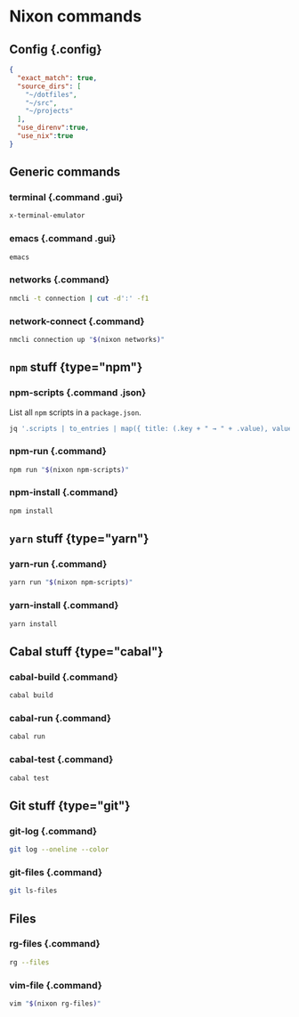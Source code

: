 # Nixon commands

## Config {.config}

```json
{
  "exact_match": true,
  "source_dirs": [
    "~/dotfiles",
    "~/src",
    "~/projects"
  ],
  "use_direnv":true,
  "use_nix":true
}
```

## Generic commands

### terminal {.command .gui}

```bash
x-terminal-emulator
```

### emacs {.command .gui}

```bash
emacs
```

### networks {.command}

```bash
nmcli -t connection | cut -d':' -f1
```

### network-connect {.command}

```bash
nmcli connection up "$(nixon networks)"
```

## `npm` stuff {type="npm"}

### npm-scripts {.command .json}

List all `npm` scripts in a `package.json`.

```bash
jq '.scripts | to_entries | map({ title: (.key + " → " + .value), value: .key })' package.json
```

### npm-run {.command}

```bash
npm run "$(nixon npm-scripts)"
```

### npm-install {.command}

```bash
npm install
```

## `yarn` stuff {type="yarn"}

### yarn-run {.command}

```bash
yarn run "$(nixon npm-scripts)"
```

### yarn-install {.command}

```bash
yarn install
```

## Cabal stuff {type="cabal"}

### cabal-build {.command}

```bash
cabal build
```

### cabal-run {.command}

```bash
cabal run
```

### cabal-test {.command}

```bash
cabal test
```

## Git stuff {type="git"}

### git-log {.command}

```bash
git log --oneline --color
```

### git-files {.command}

```bash
git ls-files
```

## Files

### rg-files {.command}

```bash
rg --files
```

### vim-file {.command}

```bash
vim "$(nixon rg-files)"
```
